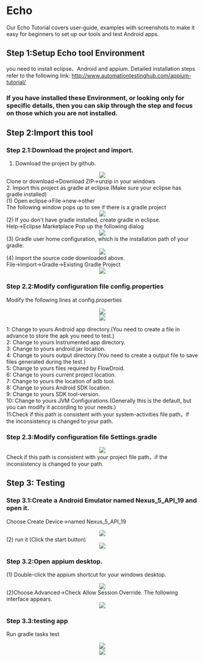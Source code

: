# Echo

Our Echo Tutorial covers user-guide, examples with screenshots to make it easy for beginners to set up our tools and test Android apps.

## Step 1:Setup Echo tool Environment
you need to install eclipse、Android and appium.
Detailed installation steps refer to the following link: http://www.automationtestinghub.com/appium-tutorial/
### If you have installed these Environment, or looking only for specific details, then you can skip through the step and focus on those which you are not installed.


## Step 2:Import this tool

### Step 2.1:Download the project and import.
1. Download the project by github.<br>
<div align=center><img src="https://github.com/zmqgeek/Echo/blob/master/img/5.png"/></div>
Clone or download->Download ZIP->unzip in your windows<br>
2. Import this project as gradle at eclipse.(Make sure your eclipse has gradle installed)<br>
(1) Open eclipse->File->new->other<br>
The following window pops up to see if there is a gradle project<br>
<div align=center><img src="https://github.com/zmqgeek/Echo/blob/master/img/6.png"/></div>
(2) If you don't have gradle installed, create gradle in eclipse.<br>
Help->Eclipse Marketplace    Pop up the following dialog<br>
<div align=center><img src="https://github.com/zmqgeek/Echo/blob/master/img/7.png"/></div>
(3) Gradle user home configuration, which is the installation path of your gradle.<br>
<div align=center><img src="https://github.com/zmqgeek/Echo/blob/master/img/8.png"/></div>
(4) Import the source code downloaded above.<br>
File->Import->Gradle->Existing Gradle Project<br>
<div align=center><img src="https://github.com/zmqgeek/Echo/blob/master/img/9.png"/></div>

### Step 2.2:Modify configuration file config.properties
Modify the following lines at config.properties
<div align=center><img src="https://github.com/zmqgeek/Echo/blob/master/img/%E5%9B%BE%E7%89%871.png"/></div>
<div align=center><img src="https://github.com/zmqgeek/Echo/blob/master/img/%E5%9B%BE%E7%89%872.png"/></div>

1: Change to yours Android app directory.(You need to create a file in advance to store the apk you need to test.)<br>
2: Change to yours Instrumented app directory.<br>
3: Change to yours android.jar location.<br>
4: Change to yours output directory.(You need to create a output file to save files generated during the test.)<br>
5: Change to yours files required by FlowDroid.<br>
6: Change to yours current project location.<br>
7: Change to yours the location of adb tool.<br>
8: Change to yours Android SDK location.<br>
9: Change to yours SDK tool-version.<br>
10: Change to yours JVM Configurations.(Generally this is the default, but you can modify it according to your needs.)<br>
11:Check if this path is consistent with your system-activities file path，if the inconsistency is changed to your path.<br>

### Step 2.3:Modify configuration file Settings.gradle<br>
<div align=center><img src="https://github.com/zmqgeek/Echo/blob/master/img/%E5%9B%BE%E7%89%873.png"/></div>
Check if this path is consistent with your project file path，if the inconsistency is changed to your path.<br>


## Step 3: Testing  

### Step 3.1:Create a Android Emulator named Nexus_5_API_19 and open it.
Choose Create Device->named Nexus_5_API_19<br>
<div align=center><img src="https://github.com/zmqgeek/Echo/blob/master/img/10.png"/></div>
(2) run it (Click the start button)
<div align=center><img src="https://github.com/zmqgeek/Echo/blob/master/img/11.png"/></div>

### Step 3.2:Open appium desktop. 
(1) Double-click the appium shortcut for your windows desktop.<br>
<div align=center><img src="https://github.com/zmqgeek/Echo/blob/master/img/12.png"/></div>
(2)Choose Advanced->Check Allow Session Override. The following interface appears.<br>
<div align=center><img src="https://github.com/zmqgeek/Echo/blob/master/img/13.png"/></div>

### Step 3.3:testing app

Run gradle tasks test
<div align=center><img src="https://github.com/zmqgeek/Echo/blob/master/img/%E5%9B%BE%E7%89%874.png"/></div>
<div align=center><img src="https://github.com/zmqgeek/Echo/blob/master/img/14.png"/></div>
